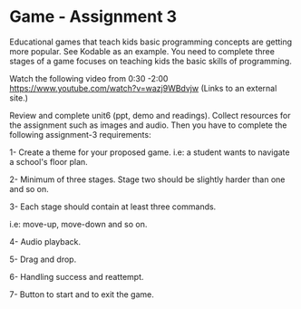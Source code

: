 # Game - Assignment 3
Educational games that teach kids basic programming concepts are getting more popular. See Kodable as an example.
You need to complete three stages of a game focuses on teaching kids the basic skills of programming. 

Watch the following video from 0:30 -2:00 
https://www.youtube.com/watch?v=wazj9WBdvjw (Links to an external site.)

 
Review and complete unit6 (ppt, demo and readings).
Collect resources for the assignment such as images and audio. 
Then you have to complete the following assignment-3 requirements:

1- Create a theme for your proposed game.
i.e: a student wants to navigate a school's floor plan.

2- Minimum of three stages. Stage two should be slightly harder than one and so on.

3- Each stage should contain at least three commands. 

i.e: move-up, move-down and so on.

4- Audio playback.

5- Drag and drop.

6- Handling success and reattempt.

7- Button to start and to exit the game.
